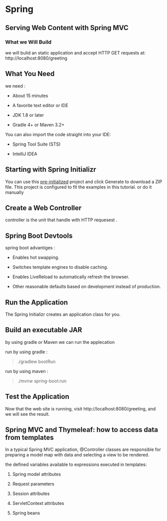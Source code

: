 # Spring

## Serving Web Content with Spring MVC

### What we Will Build

we will bulid an static application and accept HTTP GET requests at: http://localhost:8080/greeting



## What You Need 

we need :

* About 15 minutes

* A favorite text editor or IDE

* JDK 1.8 or later

*  Gradle 4+ or Maven 3.2+

You can also import the code straight into your IDE:

* Spring Tool Suite (STS)

* IntelliJ IDEA

## Starting with Spring Initializr


You can use this [pre-initialized](https://start.spring.io/ ) project and click Generate to download a ZIP file. This project is configured to fit the examples in this tutorial. or do it manually 


## Create a Web Controller

controller is the unit that handle with HTTP requesest .

## Spring Boot Devtools

spring boot advantiges :

* Enables hot swapping.

* Switches template engines to disable caching.

* Enables LiveReload to automatically refresh the browser.

* Other reasonable defaults based on development instead of production.

## Run the Application

The Spring Initializr creates an application class for you.

## Build an executable JAR

by using gradle or Maven we can run the applecation

run by using gradle : 

> ./gradlew bootRun

run by using maven : 

> ./mvnw spring-boot:run

## Test the Application


Now that the web site is running, visit http://localhost:8080/greeting, and we will see the result.


## Spring MVC and Thymeleaf: how to access data from templates

In a typical Spring MVC application, @Controller classes are responsible for preparing a model map with data and selecting a view to be rendered.


the defined variables available to expressions executed in templates:

1. Spring model attributes 

2. Request parameters 

3. Session attributes 

4. ServletContext attributes

5. Spring beans

